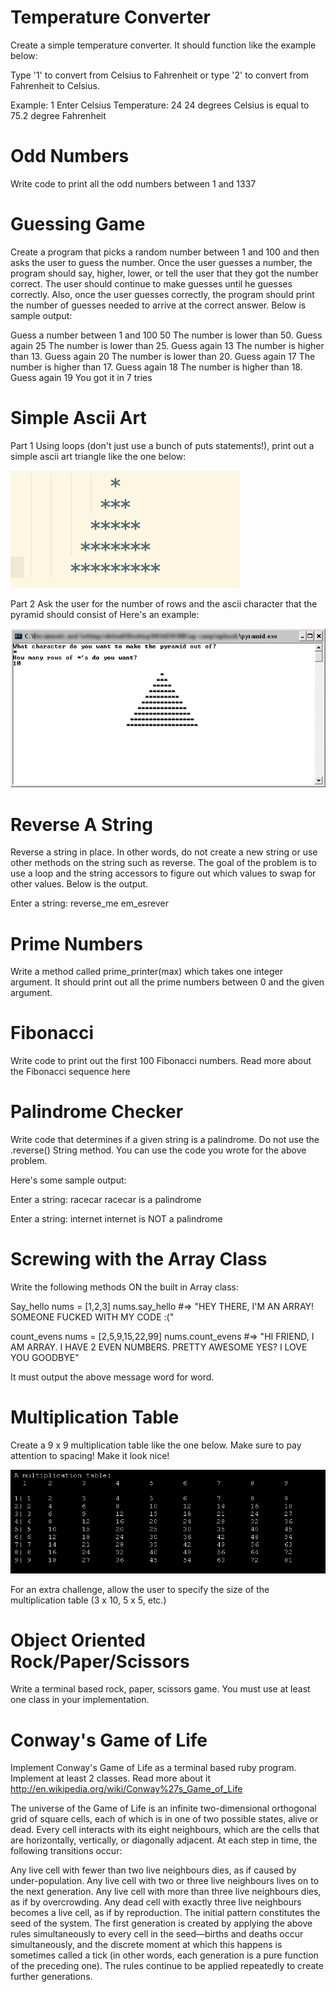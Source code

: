 # Temperature Converter

Create a simple temperature converter. It should function like the example below:

Type '1' to convert from Celsius to Fahrenheit or type '2' to convert from Fahrenheit to Celsius.

Example:
1
Enter Celsius Temperature:
24
24 degrees Celsius is equal to 75.2 degree Fahrenheit

# Odd Numbers

Write code to print all the odd numbers between 1 and 1337

# Guessing Game

Create a program that picks a random number between 1 and 100 and then asks the user to guess the number. Once the user guesses a number, the program should say, higher, lower, or tell the user that they got the number correct. The user should continue to make guesses until he guesses correctly. Also, once the user guesses correctly, the program should print the number of guesses needed to arrive at the correct answer. Below is sample output:

Guess a number between 1 and 100
50
The number is lower than 50.  Guess again
25
The number is lower than 25.  Guess again
13
The number is higher than 13.  Guess again
20
The number is lower than 20.  Guess again
17
The number is higher than 17.  Guess again
18
The number is higher than 18.  Guess again
19
You got it in 7 tries

# Simple Ascii Art

Part 1
Using loops (don't just use a bunch of puts statements!), print out a simple ascii art triangle like the one below:

![](ascii-tree.png)

Part 2
Ask the user for the number of rows and the ascii character that the pyramid should consist of Here's an example:

![](ascii_part2.gif)

# Reverse A String

Reverse a string in place. In other words, do not create a new string or use other methods on the string such as reverse. The goal of the problem is to use a loop and the string accessors to figure out which values to swap for other values. Below is the output.

Enter a string:
  reverse_me
em_esrever

# Prime Numbers

Write a method called prime_printer(max) which takes one integer argument. It should print out all the prime numbers between 0 and the given argument.

# Fibonacci

Write code to print out the first 100 Fibonacci numbers. Read more about the Fibonacci sequence here

# Palindrome Checker

Write code that determines if a given string is a palindrome. Do not use the .reverse() String method. You can use the code you wrote for the above problem.

Here's some sample output:

Enter a string:
racecar
racecar is a palindrome

Enter a string:
internet
internet is NOT a palindrome

# Screwing with the Array Class

Write the following methods ON the built in Array class:

Say_hello
nums = [1,2,3]
nums.say_hello
#=> "HEY THERE, I'M AN ARRAY! SOMEONE FUCKED WITH MY CODE :("

count_evens
nums = [2,5,9,15,22,99]
nums.count_evens
#=> "HI FRIEND, I AM ARRAY.  I HAVE 2 EVEN NUMBERS.  PRETTY AWESOME YES?  I LOVE YOU GOODBYE"

It must output the above message word for word.

# Multiplication Table

Create a 9 x 9 multiplication table like the one below. Make sure to pay attention to spacing! Make it look nice!

![](multi-table.png)

For an extra challenge, allow the user to specify the size of the multiplication table (3 x 10, 5 x 5, etc.)

# Object Oriented Rock/Paper/Scissors

Write a terminal based rock, paper, scissors game. You must use at least one class in your implementation.

# Conway's Game of Life

Implement Conway's Game of Life as a terminal based ruby program. Implement at least 2 classes. Read more about it http://en.wikipedia.org/wiki/Conway%27s_Game_of_Life

The universe of the Game of Life is an infinite two-dimensional orthogonal grid of square cells, each of which is in one of two possible states, alive or dead. Every cell interacts with its eight neighbours, which are the cells that are horizontally, vertically, or diagonally adjacent. At each step in time, the following transitions occur:

Any live cell with fewer than two live neighbours dies, as if caused by under-population.
Any live cell with two or three live neighbours lives on to the next generation.
Any live cell with more than three live neighbours dies, as if by overcrowding.
Any dead cell with exactly three live neighbours becomes a live cell, as if by reproduction.
The initial pattern constitutes the seed of the system. The first generation is created by applying the above rules simultaneously to every cell in the seed—births and deaths occur simultaneously, and the discrete moment at which this happens is sometimes called a tick (in other words, each generation is a pure function of the preceding one). The rules continue to be applied repeatedly to create further generations.
